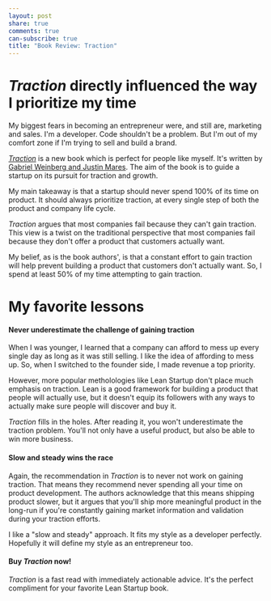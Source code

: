```yaml
---
layout: post
share: true
comments: true
can-subscribe: true
title: "Book Review: Traction"
---
```


# *Traction* directly influenced the way I prioritize my time

My biggest fears in becoming an entrepreneur were, and still are, marketing and sales.  I'm a developer.  Code shouldn't be a problem.  But I'm out of my comfort zone if I'm trying to sell and build a brand.

<a href="http://tractionbook.com/" target="_blank">*Traction*</a> is a new book which is perfect for people like myself.  It's written by <a href="https://twitter.com/yegg" target="_blank">Gabriel Weinberg and <a href="https://twitter.com/jwmares" target="_blank">Justin Mares</a>.  The aim of the book is to guide a startup on its pursuit for traction and growth.

My main takeaway is that a startup should never spend 100% of its time on product.  It should always prioritize traction, at every single step of both the product and company life cycle.

*Traction* argues that most companies fail because they can't gain traction.  This view is a twist on the traditional perspective that most companies fail because they don't offer a product that customers actually want.

My belief, as is the book authors', is that a constant effort to gain traction will help prevent building a product that customers don't actually want.  So, I spend at least 50% of my time attempting to gain traction.

# My favorite lessons

#### Never underestimate the challenge of gaining traction

When I was younger, I learned that a company can afford to mess up every single day as long as it was still selling.  I like the idea of affording to mess up.  So, when I switched to the founder side, I made revenue a top priority.

However, more popular metholologies like Lean Startup don't place much emphasis on traction.  Lean is a good framework for building a product that people will actually use, but it doesn't equip its followers with any ways to actually make sure people will discover and buy it.

*Traction* fills in the holes.  After reading it, you won't underestimate the traction problem.  You'll not only have a useful product, but also be able to win more business.

#### Slow and steady wins the race

Again, the recommendation in *Traction* is to never not work on gaining traction.  That means they recommend never spending all your time on product development.  The authors acknowledge that this means shipping product slower, but it argues that you'll ship more meaningful product in the long-run if you're constantly gaining market information and validation during your traction efforts.

I like a "slow and steady" approach.  It fits my style as a developer perfectly.  Hopefully it will define my style as an entrepreneur too.

#### Buy *Traction* now!

*Traction* is a fast read with immediately actionable advice.  It's the perfect compliment for your favorite Lean Startup book.
